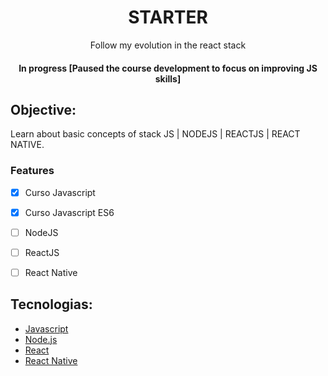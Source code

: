 <h1 align="center">STARTER</h1>
<p align="center">Follow my evolution in the react stack</p>

<h4 align="center">In progress [Paused the course development to focus on improving JS skills]<h4>

## Objective:
Learn about basic concepts of stack JS | NODEJS | REACTJS | REACT NATIVE.

### Features

- [x] Curso Javascript
- [x] Curso Javascript ES6
- [ ] NodeJS
- [ ] ReactJS
- [ ] React Native


## Tecnologias: 
- [Javascript](https://www.javascript.com/)
- [Node.js](https://nodejs.org/en/)
- [React](https://pt-br.reactjs.org/)
- [React Native](https://reactnative.dev/)
 
